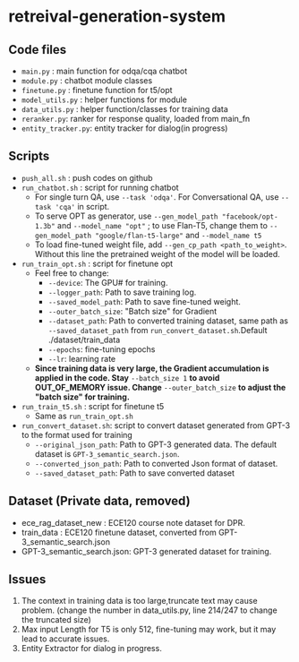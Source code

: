 # retreival-generation-system

## Code files
- `main.py` : main function for odqa/cqa chatbot 
- `module.py` : chatbot module classes 
- `finetune.py` : finetune function for t5/opt 
- `model_utils.py` : helper functions for module 
- `data_utils.py` : helper function/classes for training data 
- `reranker.py`: ranker for response quality, loaded from main_fn
- `entity_tracker.py`: entity tracker for dialog(in progress)
## Scripts 
- `push_all.sh` : push codes on github 
- `run_chatbot.sh` : script for running chatbot  
    - For single turn QA, use `--task 'odqa'`. For Conversational QA, use `--task 'cqa'` in script.
    - To serve OPT as generator, use `--gen_model_path "facebook/opt-1.3b"` and `--model_name "opt"` ; to use Flan-T5, change them to `--gen_model_path "google/flan-t5-large"` and `--model_name t5`
    - To load fine-tuned weight file, add `--gen_cp_path <path_to_weight>`. Without this line the pretrained weight of the model will be loaded.
- `run_train_opt.sh` : script for finetune opt 
    - Feel free to change: 
        - `--device`: The GPU# for training.
        - `--logger_path`: Path to save training log.
        - `--saved_model_path`: Path to save fine-tuned weight.
        - `--outer_batch_size`: "Batch size" for Gradient
        - `--dataset_path`: Path to converted training dataset, same path as `--saved_dataset_path` from `run_convert_dataset.sh`.Default ./dataset/train_data
        - `--epochs`: fine-tuning epochs 
        - `--lr`: learning rate 
    - **Since training data is very large, the Gradient accumulation is applied in the code. Stay** `--batch_size 1` **to avoid OUT_OF_MEMORY issue. Change** `--outer_batch_size` **to adjust the "batch size" for training.**
- `run_train_t5.sh` : script for finetune t5
    - Same as `run_train_opt.sh`
- `run_convert_dataset.sh`: script to convert dataset generated from GPT-3 to the format used for training
    - `--original_json_path`: Path to GPT-3 generated data. The default dataset is `GPT-3_semantic_search.json`.
    - `--converted_json_path`: Path to converted Json format of dataset. 
    - `--saved_dataset_path`: Path to save converted dataset
## Dataset (Private data, removed)
- ece_rag_dataset_new : ECE120 course note dataset for DPR. 
- train_data : ECE120 finetune dataset, converted from GPT-3_semantic_search.json
- GPT-3_semantic_search.json: GPT-3 generated dataset for training. 

## Issues
1. The context in training data is too large,truncate text may cause problem. (change the number in data_utils.py, line 214/247 to change the truncated size)
2. Max input Length for T5 is only 512, fine-tuning may work, but it may lead to accurate issues. 
3. Entity Extractor for dialog in progress.
